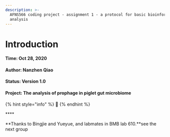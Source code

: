 ```yaml
---
description: >-
  AFNS566 coding project - assignment 1 - a protocol for basic bioinformatic
  analysis
---
```


# Introduction

#### Time: Oct 28, 2020

#### Author: Nanzhen Qiao

#### Status: Version 1.0

#### Project: The analysis of prophage in piglet gut microbiome





{% hint style="info" %}
 💪 
{% endhint %}

\*\*\*\*

**Thanks to Bingjie and Yueyue, and labmates in BMB lab 610.**see the next group


